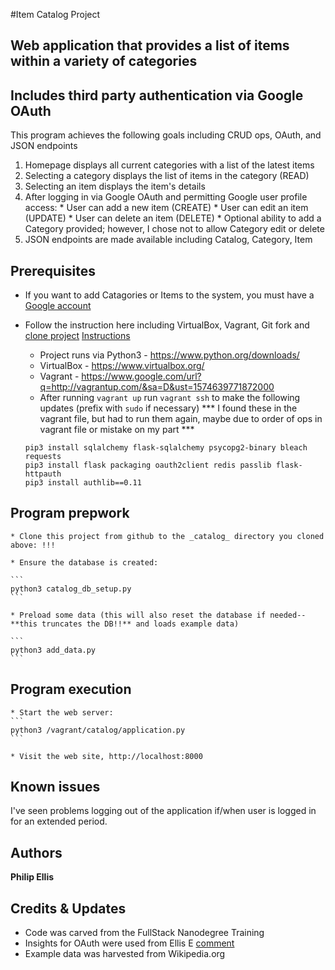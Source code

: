 
#Item Catalog Project

## Web application that provides a list of items within a variety of categories
## Includes third party authentication via Google OAuth

  This program achieves the following goals including CRUD ops, OAuth, and JSON endpoints

  1. Homepage displays all current categories with a list of the latest items
  2. Selecting a category displays the list of items in the category (READ)
  3. Selecting an item displays the item's details
  4. After logging in via Google OAuth and permitting Google user profile access:
	* User can add a new item (CREATE)
	* User can edit an item (UPDATE)
	* User can delete an item (DELETE)
	* Optional ability to add a Category provided; however, I chose not to allow Category edit or delete
  5. JSON endpoints are made available including Catalog, Category, Item

## Prerequisites

  * If you want to add Catagories or Items to the system, you must have a [Google account](https://accounts.google.com/signup/v2/webcreateaccount?continue=https%3A%2F%2Fwww.google.com%2F%3Fhl%3Den-US&hl=en&gmb=exp&biz=false&flowName=GlifWebSignIn&flowEntry=SignUp)

  * Follow the instruction here including VirtualBox, Vagrant, Git fork and [clone project](https://github.com/udacity/fullstack-nanodegree-vm) 
    [Instructions](https://www.udacity.com/wiki/ud088/vagrant)

  	* Project runs via Python3 - https://www.python.org/downloads/
  	* VirtualBox - https://www.virtualbox.org/
  	* Vagrant - https://www.google.com/url?q=http://vagrantup.com/&sa=D&ust=1574639771872000
  	* After running `vagrant up` run `vagrant ssh` to make the following updates (prefix with `sudo` if necessary)
	  *** I found these in the vagrant file, but had to run them again, maybe due to order of ops in vagrant file or mistake on my part ***

    ```
    pip3 install sqlalchemy flask-sqlalchemy psycopg2-binary bleach requests
    pip3 install flask packaging oauth2client redis passlib flask-httpauth
    pip3 install authlib==0.11
    ```

## Program prepwork

    * Clone this project from github to the _catalog_ directory you cloned above: !!!

    * Ensure the database is created:

	```
	python3 catalog_db_setup.py
	```

    * Preload some data (this will also reset the database if needed--**this truncates the DB!!** and loads example data)

	```
	python3 add_data.py
	```
## Program execution

    * Start the web server:
    ```
    python3 /vagrant/catalog/application.py
    ```

    * Visit the web site, http://localhost:8000


## Known issues

  I've seen problems logging out of the application if/when user is logged in for an extended period.

## Authors

  **Philip Ellis**

## Credits & Updates

  * Code was carved from the FullStack Nanodegree Training 
  * Insights for OAuth were used from Ellis E [comment](https://knowledge.udacity.com/questions/56880)
  * Example data was harvested from Wikipedia.org

